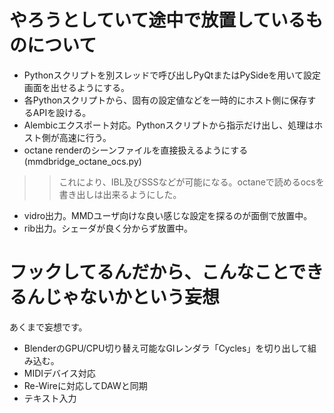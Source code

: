 # やろうとしていて途中で放置しているものについて #

  * Pythonスクリプトを別スレッドで呼び出しPyQtまたはPySideを用いて設定画面を出せるようにする。
  * 各Pythonスクリプトから、固有の設定値などを一時的にホスト側に保存するAPIを設ける。
  * Alembicエクスポート対応。Pythonスクリプトから指示だけ出し、処理はホスト側が高速に行う。
  * octane renderのシーンファイルを直接扱えるようにする(mmdbridge\_octane\_ocs.py)
> > これにより、IBL及びSSSなどが可能になる。octaneで読めるocsを書き出しは出来るようにした。
  * vidro出力。MMDユーザ向けな良い感じな設定を探るのが面倒で放置中。
  * rib出力。シェーダが良く分からず放置中。

# フックしてるんだから、こんなことできるんじゃないかという妄想 #

あくまで妄想です。

  * BlenderのGPU/CPU切り替え可能なGIレンダラ「Cycles」を切り出して組み込む。
  * MIDIデバイス対応
  * Re-Wireに対応してDAWと同期
  * テキスト入力